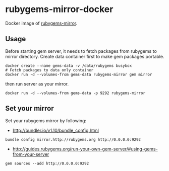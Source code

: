rubygems-mirror-docker
===

Docker image of [rubygems-mirror](https://github.com/rubygems/rubygems-mirror).

## Usage

Before starting gem server, it needs to fetch packages from rubygems to mirror directory.
Create data container first to make gem packages portable.

```
docker create --name gems-data -v /data/rubygems busybox
# Fetch packages to data only container
docker run -d --volumes-from gems-data rubygems-mirror gem mirror
```

then run server as your mirror.

```
docker run -d --volumes-from gems-data -p 9292 rubygems-mirror
```

## Set your mirror

Set your rubygems mirror by following:

* http://bundler.io/v1.10/bundle_config.html

```
bundle config mirror.http://rubygems.org http://0.0.0.0:9292
```

* http://guides.rubygems.org/run-your-own-gem-server/#using-gems-from-your-server

```
gem sources --add http://0.0.0.0:9292
```
